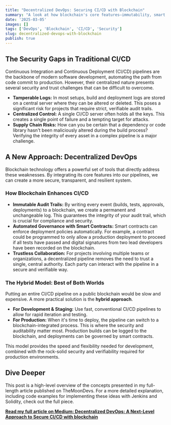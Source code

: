 ```yaml
---
title: "Decentralized DevOps: Securing CI/CD with Blockchain"
summary: "A look at how blockchain's core features—immutability, smart contracts, and decentralization—can solve common security and trust issues in traditional CI/CD pipelines."
date: '2025-03-05'
images: []
tags: ['DevOps', 'Blockchain', 'CI/CD', 'Security']
slug: decentralized-devops-with-blockchain
publish: true
---
```


## The Security Gaps in Traditional CI/CD

Continuous Integration and Continuous Deployment (CI/CD) pipelines are the backbone of modern software development, automating the path from code commit to production. However, their centralized nature presents several security and trust challenges that can be difficult to overcome.

-   **Tamperable Logs:** In most setups, build and deployment logs are stored on a central server where they can be altered or deleted. This poses a significant risk for projects that require strict, verifiable audit trails.
-   **Centralized Control:** A single CI/CD server often holds all the keys. This creates a single point of failure and a tempting target for attacks.
-   **Supply Chain Risks:** How can you be certain that a dependency or code library hasn't been maliciously altered during the build process? Verifying the integrity of every asset in a complex pipeline is a major challenge.

## A New Approach: Decentralized DevOps

Blockchain technology offers a powerful set of tools that directly address these weaknesses. By integrating its core features into our pipelines, we can create a more secure, transparent, and resilient system.

### How Blockchain Enhances CI/CD

-   **Immutable Audit Trails:** By writing every event (builds, tests, approvals, deployments) to a blockchain, we create a permanent and unchangeable log. This guarantees the integrity of your audit trail, which is crucial for compliance and security.
-   **Automated Governance with Smart Contracts:** Smart contracts can enforce deployment policies automatically. For example, a contract could be programmed to only allow a production deployment to proceed if all tests have passed and digital signatures from two lead developers have been recorded on the blockchain.
-   **Trustless Collaboration:** For projects involving multiple teams or organizations, a decentralized pipeline removes the need to trust a single, central authority. Each party can interact with the pipeline in a secure and verifiable way.

### The Hybrid Model: Best of Both Worlds

Putting an entire CI/CD pipeline on a public blockchain would be slow and expensive. A more practical solution is the **hybrid approach**.

-   **For Development & Staging:** Use fast, conventional CI/CD pipelines to allow for rapid iteration and testing.
-   **For Production:** When it's time to deploy, the pipeline can switch to a blockchain-integrated process. This is where the security and auditability matter most. Production builds can be logged to the blockchain, and deployments can be governed by smart contracts.

This model provides the speed and flexibility needed for development, combined with the rock-solid security and verifiability required for production environments.

## Dive Deeper

This post is a high-level overview of the concepts presented in my full-length article published on TheMoonDevs. For a more detailed explanation, including code examples for implementing these ideas with Jenkins and Solidity, check out the full piece.

**[Read my full article on Medium: Decentralized DevOps: A Next-Level Approach to Secure CI/CD with blockchain](https://medium.com/themoondevs/decentralized-devops-a-next-level-approach-to-secure-ci-cd-with-blockchain-eca349a3a947)**
